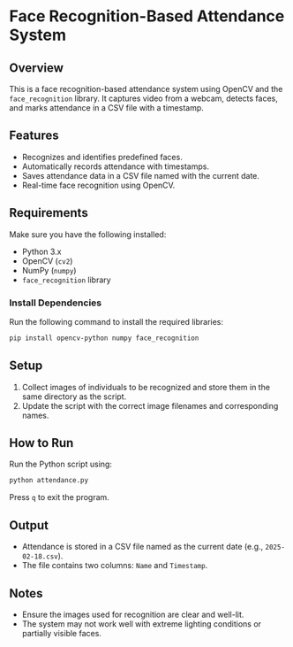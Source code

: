 # Face Recognition-Based Attendance System

## Overview
This is a face recognition-based attendance system using OpenCV and the `face_recognition` library. It captures video from a webcam, detects faces, and marks attendance in a CSV file with a timestamp.

## Features
- Recognizes and identifies predefined faces.
- Automatically records attendance with timestamps.
- Saves attendance data in a CSV file named with the current date.
- Real-time face recognition using OpenCV.

## Requirements
Make sure you have the following installed:

- Python 3.x
- OpenCV (`cv2`)
- NumPy (`numpy`)
- `face_recognition` library

### Install Dependencies
Run the following command to install the required libraries:
```bash
pip install opencv-python numpy face_recognition
```

## Setup
1. Collect images of individuals to be recognized and store them in the same directory as the script.
2. Update the script with the correct image filenames and corresponding names.

## How to Run
Run the Python script using:
```bash
python attendance.py
```
Press `q` to exit the program.

## Output
- Attendance is stored in a CSV file named as the current date (e.g., `2025-02-18.csv`).
- The file contains two columns: `Name` and `Timestamp`.

## Notes
- Ensure the images used for recognition are clear and well-lit.
- The system may not work well with extreme lighting conditions or partially visible faces.

